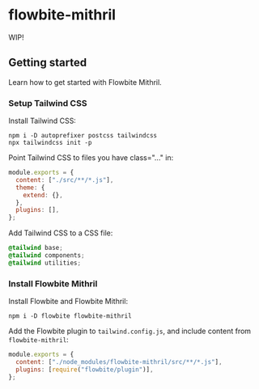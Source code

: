 # flowbite-mithril

WIP!

## Getting started
Learn how to get started with Flowbite Mithril.

### Setup Tailwind CSS
Install Tailwind CSS:
```shell
npm i -D autoprefixer postcss tailwindcss
npx tailwindcss init -p
```

Point Tailwind CSS to files you have class="..." in:
```javascript
module.exports = {
  content: ["./src/**/*.js"],
  theme: {
    extend: {},
  },
  plugins: [],
};
```

Add Tailwind CSS to a CSS file:
```css
@tailwind base;
@tailwind components;
@tailwind utilities;
```

### Install Flowbite Mithril
Install Flowbite and Flowbite Mithril:
```shell
npm i -D flowbite flowbite-mithril
```

Add the Flowbite plugin to `tailwind.config.js`, and include content from `flowbite-mithril`:
```javascript
module.exports = {
  content: ["./node_modules/flowbite-mithril/src/**/*.js"],
  plugins: [require("flowbite/plugin")],
};
```
